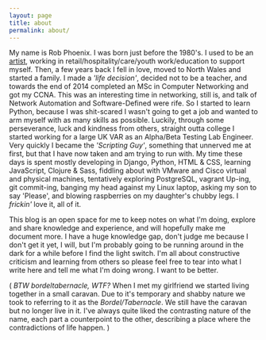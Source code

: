 ```yaml
---
layout: page
title: about
permalink: about/
---
```


My name is Rob Phoenix. I was born just before the 1980's. I used to be an [artist](http://rm-phoenix.co.uk/), working in retail/hospitality/care/youth work/education to support myself. Then, a few years back I fell in love, moved to North Wales and started a family. I made a *'life decision'*, decided not to be a teacher, and towards the end of 2014 completed an MSc in Computer Networking and got my CCNA. This was an interesting time in networking, still is, and talk of Network Automation and Software-Defined were rife.  So I started to learn Python, because I was shit-scared I wasn't going to get a job and wanted to arm myself with as many skills as possible.  Luckily, through some perseverance, luck and kindness from others, straight outta college I started working for a large UK VAR as an Alpha/Beta Testing Lab Engineer. Very quickly I became the *'Scripting Guy'*, something that unnerved me at first, but that I have now taken and am trying to run with.  My time these days is spent mostly developing in Django, Python, HTML & CSS, learning JavaScript, Clojure & Sass, fiddling about with VMware and Cisco virtual and physical machines, tentatively exploring PostgreSQL, vagrant Up-ing, git commit-ing, banging my head against my Linux laptop, asking my son to say 'Please', and blowing raspberries on my daughter's chubby legs. I *frickin'* love it, all of it.

This blog is an open space for me to keep notes on what I'm doing, explore and share knowledge and experience, and will hopefully make me document more. I have a huge knowledge gap, don't judge me because I don't get it yet, I will, but I'm probably going to be running around in the dark for a while before I find the light switch. I'm all about constructive criticism and learning from others so please feel free to tear into what I write here and tell me what I'm doing wrong. I want to be better.

( *BTW bordeltabernacle, WTF?* When I met my girlfriend we started living together in a small caravan.  Due to it's temporary and shabby nature we took to referring to it as the *Bordel/Tabernacle*.  We still have the caravan but no longer live in it.  I've always quite liked the contrasting nature of the name, each part a counterpoint to the other, describing a place where the contradictions of life happen. )
